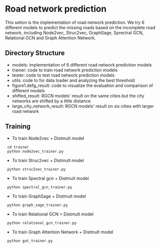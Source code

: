 # Road network prediction

This setion is the implementation of road network prediction. We try 6 different models to predict the missing roads based on the incomplete road network, including Node2vec, Struc2vec, GraphSage, Sprectral GCN, Relational GCN and Graph Attention Network. 

## Directory Structure
* models: implementation of 6 different road network prediction models
* trainer: code to train road network prediction models
* tester: code to test road network prediction models
* utils: code to for data loader and analyzing the best threshold
* figure1.defg_result: code to visualize the evaluation and comparison of different models
* shifted_result: RGCN models' result on the same cities but the city networks are shifted by a little distance.
* large_city_network_result: RGCN models' result on six cities with larger road network

## Training
* To train Node2vec + Distmult model
```
 cd trainer
 python node2vec_trainer.py
```
* To train Struc2vec + Distmult model
```
 python struc2vec_trainer.py
```
* To train Spectral gcn + Distmult model
```
 python spectral_gcn_trainer.py
```
* To train GraphSage + Distmult model
```
 python graph_sage_trainer.py
```
* To train Relational GCN + Distmult model
```
 python relational_gcn_trainer.py
```
* To train Graph Attention Network + Distmult model
```
 python gat_trainer.py
```
